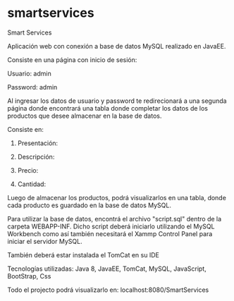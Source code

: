 # smartservices

Smart Services


Aplicación web con conexión a base de datos MySQL realizado en JavaEE. 


Consiste en una página con inicio de sesión:

Usuario: admin

Password: admin

Al ingresar los datos de usuario y password te redirecionará a una segunda página donde encontrará una tabla donde completar los datos de los productos que desee almacenar en la base de datos.

Consiste en:

1. Presentación:

2. Descripción:

3. Precio:

4. Cantidad:

Luego de almacenar los productos, podrá visualizarlos en una tabla, donde cada producto es guardado en la base de datos MySQL.

Para utilizar la base de datos, encontrá el archivo "script.sql" dentro de la carpeta WEBAPP-INF. Dicho script deberá iniciarlo
utilizando el MySQL Workbench como así también necesitará el Xammp Control Panel para iniciar el servidor MySQL.

También deberá estar instalada el TomCat en su IDE

Tecnologías utilizadas: Java 8, JavaEE, TomCat, MySQL, JavaScript, BootStrap, Css

Todo el projecto podrá visualizarlo en: localhost:8080/SmartServices

